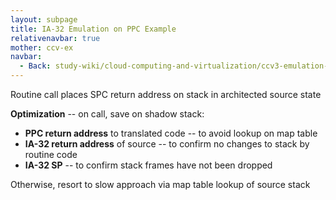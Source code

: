 ```yaml
---
layout: subpage
title: IA-32 Emulation on PPC Example
relativenavbar: true
mother: ccv-ex
navbar:
  - Back: study-wiki/cloud-computing-and-virtualization/ccv3-emulation-binary-translation/
---
```


Routine call places SPC return address on stack in architected source state

**Optimization** -- on call, save on shadow stack:
- **PPC return address** to translated code -- to avoid lookup on map table
- **IA-32 return address** of source -- to confirm no changes to stack by routine code
- **IA-32 SP** -- to confirm stack frames have not been dropped

Otherwise, resort to slow approach via map table lookup of source stack
